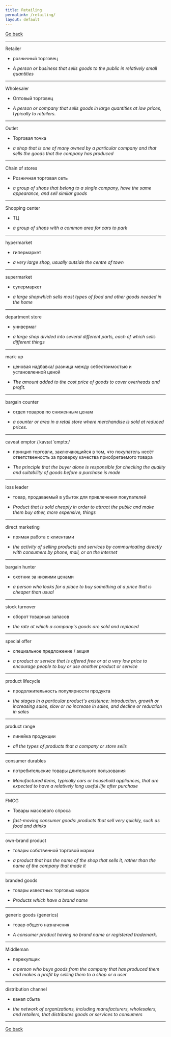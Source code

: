 ```yaml
---
title: Retailing
permalink: /retailing/
layout: default
---
```


[Go back](https://teu5us.github.io/kdo)

------

Retailer

  * розничный торговец

  * *A person or business that sells goods to the public in relatively small quantities*

------

Wholesaler

  * Оптовый торговец

  * *A person or company that sells goods in large quantities at low prices, typically to retailers.*

------

Outlet

  * Торговая точка

  * *a shop that is one of many owned by a particular company and that sells the goods that the company has produced*

------

Chain of stores

  * Розничная торговая сеть

  * *a group of shops that belong to a single company, have the same appearance, and sell similar goods*

------

Shopping center

  * ТЦ

  * *a group of shops with a common area for cars to park*

------

hypermarket

  * гипермаркет

  * *a very large shop, usually outside the centre of town*

------

supermarket

  * супермаркет

  * *a large shopwhich sells most types of food and other goods needed in the home*

------

department store

  * универмаг

  * *a large shop divided into several different parts, each of which sells different things*

------

mark-up

  * ценовая надбавка/  разница между себестоимостью и установленной ценой

  * *The amount added to the cost price of goods to cover overheads and profit.*

------

bargain counter

  * отдел товаров по сниженным ценам

  * *a counter or area in a retail store where merchandise is sold at reduced prices.*

------

caveat emptor /ˌkavɪat ˈɛmptɔː/

  * принцип торговли, заключающийся в том, что покупатель несёт ответственность за проверку качества приобретаемого товара

  * *The principle that the buyer alone is responsible for checking the quality and suitability of goods before a purchase is made*

------

loss leader

  * товар, продаваемый в убыток для привлечения покупателей

  * *Product that is sold cheaply in order to attract the public and make them buy other, more expensive, things*

------

direct marketing

  * прямая работа с клиентами

  * *the activity of selling products and services by communicating directly with consumers by phone, mail, or on the internet*

------

bargain hunter

  * охотник за низкими ценами

  * *a person who looks for a place to buy something at a price that is cheaper than usual*

------

stock turnover

  * оборот товарных запасов

  * *the rate at which a company's goods are sold and replaced*

------

special offer

  * специальное предложение / акция

  * *a product or service that is offered free or at a very low price to encourage people to buy or use another product or service*

------

product lifecycle

  * продолжительность популярности продукта

  * *the stages in a particular product's existence: introduction, growth or increasing sales, slow or no increase in sales, and decline or reduction in sales*

------

product range

  * линейка продукции

  * *all the types of products that a company or store sells*

------

consumer durables

  * потребительские товары длительного пользования

  * *Manufactured items, typically cars or household appliances, that are expected to have a relatively long useful life after purchase*

------

FMCG

  * Товары массового спроса

  * *fast-moving consumer goods: products that sell very quickly, such as food and drinks*

------

own-brand product

  * товары собственной торговой марки

  * *a product that has the name of the shop that sells it, rather than the name of the company that made it*

------

branded goods

  * товары известных торговых марок

  * *Products which  have a brand name*

------

generic goods (generics)

  * товар общего назначения

  * *A consumer product having no brand name or registered trademark.*

------

Middleman

  * перекупщик

  * *a person who buys goods from the company that has produced them and makes a profit by selling them to a shop or a user*

------

distribution channel

  * канал сбыта

  * *the network of organizations, including manufacturers, wholesalers, and retailers, that distributes goods or services to consumers*

------

[Go back](https://teu5us.github.io/kdo)
